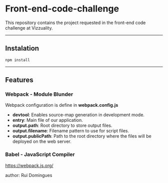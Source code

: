 # Front-end-code-challenge

This repository contains the project requested in the front-end code challenge at Vizzuality.

---

## Instalation

```
npm install
```

---

## Features

### Webpack - Module Blunder

Webpack configuration is define in **webpack.config.js**

- **devtool**: Enables source-map generation in development mode.
- **entry**: Main file of our application.
- **output.path**: Root directory to store output files.
- **output.filename**: Filename pattern to use for script files.
- **output.publicPath**: Path to the root directory where the files will be deployed on the web server.

### Babel - JavaScript Compiler

https://webpack.js.org/

author: Rui Domingues
